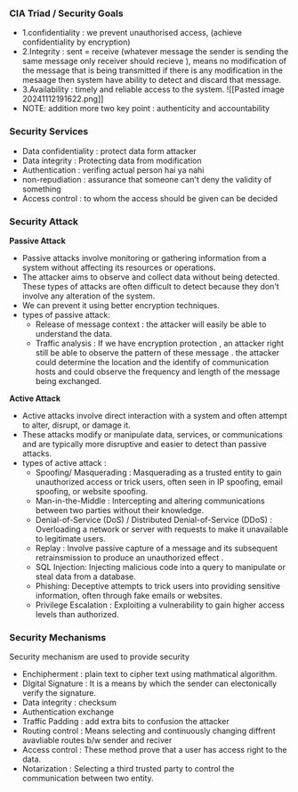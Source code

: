 ### CIA Triad / Security Goals
- 1.confidentiality  : we prevent unauthorised access, (achieve confidentiality by encryption)
- 2.Integrity :  sent = receive  (whatever message the sender is sending the same message only receiver should recieve ), means no modification of the message that is being transmitted if there is any modification in the mesaage then system have ability to detect and discard that message. 
- 3.Availability :  timely and  reliable access to the system.
![[Pasted image 20241112191622.png]]
- NOTE: addition more two key point : authenticity and accountability

### Security Services
- Data confidentiality : protect data form attacker
- Data integrity : Protecting data from modification
- Authentication : verifing actual person hai ya nahi
- non-repudiation : assurance that someone can't deny the validity of something
- Access control : to whom the access should be given can be decided 



### Security Attack
**Passive Attack**
- Passive attacks involve monitoring or gathering information from a system without affecting its resources or operations.
- The attacker aims to observe and collect data without being detected. These types of attacks are often difficult to detect because they don't involve any alteration of the system.
- We can prevent it using better encryption techniques.
- types of passive attack:
	- Release of message context : the attacker will easily be able to understand the data.
	- Traffic analysis : If we have encryption protection , an attacker right still be able to observe the pattern of these message . the attacker could determine the location and the identify of communication hosts and could observe the frequency and length of the message being exchanged.

**Active Attack**
- Active attacks involve direct interaction with a system and often attempt to alter, disrupt, or damage it.
- These attacks modify or manipulate data, services, or communications and are typically more disruptive and easier to detect than passive attacks.
- types of active attack :
	- Spoofing/ Masquerading : Masquerading as a trusted entity to gain unauthorized access or trick users, often seen in IP spoofing, email spoofing, or website spoofing.
	- Man-in-the-Middle : Intercepting and altering communications between two parties without their knowledge. 
	- Denial-of-Service (DoS) / Distributed Denial-of-Service (DDoS) : Overloading a network or server with requests to make it unavailable to legitimate users.
	-  Replay : Involve passive capture of a message and its subsequent retrainsmission to produce an unauthorized effect .
	- SQL Injection: Injecting malicious code into a query to manipulate or steal data from a database.
	- Phishing: Deceptive attempts to trick users into providing sensitive information, often through fake emails or websites.
	- Privilege Escalation : Exploiting a vulnerability to gain higher access levels than authorized.


### Security Mechanisms
Security mechanism are used to provide security 
- Enchipherment : plain text to cipher text using mathmatical algorithm.
- DIgital Signature : It is a means by which the sender can electonically verify the signature.
- Data integrity : checksum
- Authentication exchange
- Traffic Padding : add extra bits to  confusion the attacker
- Routing control : Means selecting and continuously changing diffrent avavliable routes b/w sender and reciver
- Access control : These method prove that a user has access right to the data.
- Notarization : Selecting a third trusted party to control the communication between two entity.